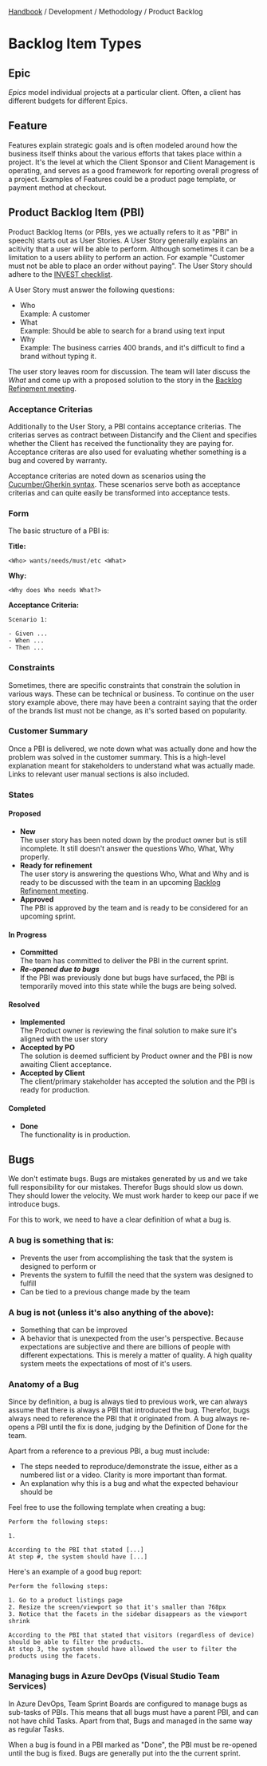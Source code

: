 [Handbook](../../README.md) / Development / Methodology / Product Backlog

# Backlog Item Types

## Epic

*Epics* model individual projects at a particular client. Often, a client has different budgets for different Epics.

## Feature

Features explain strategic goals and is often modeled around how the business itself thinks about the various efforts that takes place within a project. It's the level at which the Client Sponsor and Client Management is operating, and serves as a good framework for reporting overall progress of a project. Examples of Features could be a product page template, or payment method at checkout.

## Product Backlog Item (PBI)

Product Backlog Items (or PBIs, yes we actually refers to it as "PBI" in speech) starts out as User Stories. A User Story generally explains an acitivity that a user will be able to perform. Although sometimes it can be a limitation to a users ability to perform an action. For example "Customer must not be able to place an order without paying". The User Story should adhere to the [INVEST checklist](https://www.agilealliance.org/glossary/invest).

A User Story must answer the following questions:

- Who\
Example: A customer
- What\
Example: Should be able to search for a brand using text input
- Why\
Example: The business carries 400 brands, and it's difficult to find a brand without typing it.

The user story leaves room for discussion. The team will later discuss the *What* and come up with a proposed solution to the story in the [Backlog Refinement meeting](backlog-refinement.md).

### Acceptance Criterias

Additionally to the User Story, a PBI contains acceptance criterias. The criterias serves as contract between Distancify and the Client and specifies whether the Client has received the functionality they are paying for. Acceptance criteras are also used for evaluating whether something is a bug and covered by warranty.

Acceptance criterias are noted down as scenarios using the [Cucumber/Gherkin syntax](https://docs.cucumber.io/gherkin/reference/). These scenarios serve both as acceptance criterias and can quite easily be transformed into acceptance tests.

### Form

The basic structure of a PBI is:

**Title:**

```
<Who> wants/needs/must/etc <What>
```

**Why:**

```
<Why does Who needs What?>
```

**Acceptance Criteria:**

```
Scenario 1:

- Given ...
- When ...
- Then ...
```

### Constraints

Sometimes, there are specific constraints that constrain the solution in various ways. These can be technical or business. To continue on the user story example above, there may have been a contraint saying that the order of the brands list must not be change, as it's sorted based on popularity.

### Customer Summary

Once a PBI is delivered, we note down what was actually done and how the problem was solved in the customer summary. This is a high-level explanation meant for stakeholders to understand what was actually made. Links to relevant user manual sections is also included.

### States

#### Proposed

- **New**\
The user story has been noted down by the product owner but is still incomplete. It still doesn't answer the questions Who, What, Why properly.
- **Ready for refinement**\
The user story is answering the questions Who, What and Why and is ready to be discussed with the team in an upcoming [Backlog Refinement meeting](backlog-refinement.md).
- **Approved**\
The PBI is approved by the team and is ready to be considered for an upcoming sprint.

#### In Progress

- **Committed**\
The team has committed to deliver the PBI in the current sprint.
- ***Re-opened due to bugs***\
If the PBI was previously done but bugs have surfaced, the PBI is temporarily moved into this state while the bugs are being solved.

#### Resolved

- **Implemented**\
The Product owner is reviewing the final solution to make sure it's aligned with the user story
- **Accepted by PO**\
The solution is deemed sufficient by Product owner and the PBI is now awaiting Client acceptance.
- **Accepted by Client**\
The client/primary stakeholder has accepted the solution and the PBI is ready for production.

#### Completed

- **Done**\
The functionality is in production.

## Bugs

We don't estimate bugs. Bugs are mistakes generated by us and we take full responsibility for our mistakes. Therefor Bugs should slow us down. They should lower the velocity. We must work harder to keep our pace if we introduce bugs.

For this to work, we need to have a clear definition of what a bug is.

### A bug is something that is:

- Prevents the user from accomplishing the task that the system is designed to perform or
- Prevents the system to fulfill the need that the system was designed to fulfill
- Can be tied to a previous change made by the team

### A bug is not (unless it's also anything of the above):

- Something that can be improved
- A behavior that is unexpected from the user's perspective. Because expectations are subjective and there are billions of people with different expectations. This is merely a matter of quality. A high quality system meets the expectations of most of it's users.

### Anatomy of a Bug

Since by definition, a bug is always tied to previous work, we can always assume that there is always a PBI that introduced the bug. Therefor, bugs always need to reference the PBI that it originated from. A bug always re-opens a PBI until the fix is done, judging by the Definition of Done for the team.

Apart from a reference to a previous PBI, a bug must include:

- The steps needed to reproduce/demonstrate the issue, either as a numbered list or a video. Clarity is more important than format.
- An explanation why this is a bug and what the expected behaviour should be

Feel free to use the following template when creating a bug:

```
Perform the following steps:

1.

According to the PBI that stated [...]
At step #, the system should have [...]
```

Here's an example of a good bug report:

```
Perform the following steps:

1. Go to a product listings page
2. Resize the screen/viewport so that it's smaller than 768px
3. Notice that the facets in the sidebar disappears as the viewport shrink

According to the PBI that stated that visitors (regardless of device) should be able to filter the products.
At step 3, the system should have allowed the user to filter the products using the facets.
```

### Managing bugs in Azure DevOps (Visual Studio Team Services)

In Azure DevOps, Team Sprint Boards are configured to manage bugs as sub-tasks of PBIs. This means that all bugs must have a parent PBI, and can not have child Tasks. Apart from that, Bugs and managed in the same way as regular Tasks.

When a bug is found in a PBI marked as "Done", the PBI must be re-opened until the bug is fixed. Bugs are generally put into the the current sprint.